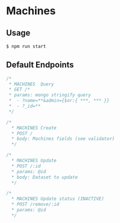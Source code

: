 # Machines 

## Usage
```bash
$ npm run start
```

## Default Endpoints

```js
/*
 * MACHINES  Query
 * GET /*
 * params: mongo stringify query
 *  - ?name=**&admin={$or:{ ***, *** }}
 *  - ?_id=**
 */
```

```js
/*
  * MACHINES Create
  * POST /
  * body: Machines fields (see validator)
  */
```

```js
/*
  * MACHINES Update
  * POST /:id
  * params: @id 
  * body: Dataset to update
  */
```

```js
/*
  * MACHINES Update status (INACTIVE)
  * POST /remove/:id
  * params: @id 
  */
 ```

